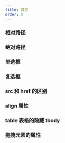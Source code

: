 ```yaml
---
title: 其它
order: 5
---
```


### 相对路径

<CardPro 
  data="[
    {desc: `同一目录`, example: `<img src='logo.jpg' /> <img src='./logo.jpg' />`},
    {desc: `上级目录`, example: `<img src='../logo.jpg' />`},
    {desc: `下级目录`, example: `<img src='./img/logo.jpg' />`},
  ]"
/>

### 绝对路径

<CardPro 
  data="[
    {example: `<img src='D:\WEB\img\logo.jpg' />`},
    {example: `<img src='/logo.jpg' />`},
    {example: `<img src='//www.baidu.com/logo.jpg' />`},
    {example: `<img src='http://www.baidu.com/logo.jpg' />`},
  ]"
/>

### 单选框

<CardPro 
  data="单选框的 name 属性值一样才能实现单选效果" 
/>

### 复选框

<CardPro 
  data="复选框的 name 属性值是例如‘aihao[]’的形式才能提交多个 value 到服务器" 
/>

### src 和 href 的区别

<CardPro 
  data="src 用于替换当前元素，<br>href 用于在当前文档和引用资源间确立联系，<br>img、script 使用 src 属性，a、link 使用 href 属性"
/>

### align 属性

<CardPro 
  data="大部分元素的 align 属性都是控制元素里内容的位置，<br>table、img 元素的 align 属性是控制自身在行内的位置"
/>

### table 表格的隐藏 tbody

<CardPro 
  data="css 选择器选择 table 下的元素时，要注意 table 下有个自动生成的 tbody<br>所以用子代选择器选不到 tr 元素，建议用后代选择器"
/>

### 拖拽元素的属性

<CardPro 
  data="要在页面上拖拽元素，需要给元素添加‘draggable='true'’属性，这样元素才能拖拽"
/>
